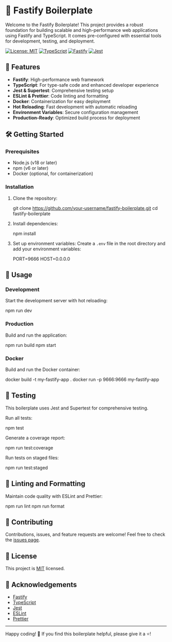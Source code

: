 # 🚀 Fastify Boilerplate

Welcome to the Fastify Boilerplate! This project provides a robust foundation for building scalable and high-performance web applications using Fastify and TypeScript. It comes pre-configured with essential tools for development, testing, and deployment.

[![License: MIT](https://img.shields.io/badge/License-MIT-yellow.svg)](https://opensource.org/licenses/MIT)
[![TypeScript](https://img.shields.io/badge/TypeScript-4.9.5-blue.svg)](https://www.typescriptlang.org/)
[![Fastify](https://img.shields.io/badge/Fastify-4.17.0-green.svg)](https://www.fastify.io/)
[![Jest](https://img.shields.io/badge/Jest-29.5.0-red.svg)](https://jestjs.io/)

## 🌟 Features

-   **Fastify**: High-performance web framework
-   **TypeScript**: For type-safe code and enhanced developer experience
-   **Jest & Supertest**: Comprehensive testing setup
-   **ESLint & Prettier**: Code linting and formatting
-   **Docker**: Containerization for easy deployment
-   **Hot Reloading**: Fast development with automatic reloading
-   **Environment Variables**: Secure configuration management
-   **Production-Ready**: Optimized build process for deployment

## 🛠️ Getting Started

### Prerequisites

-   Node.js (v18 or later)
-   npm (v6 or later)
-   Docker (optional, for containerization)

### Installation

1. Clone the repository:

    git clone https://github.com/your-username/fastify-boilerplate.git
    cd fastify-boilerplate

2. Install dependencies:

    npm install

3. Set up environment variables:
   Create a `.env` file in the root directory and add your environment variables:

    PORT=9666
    HOST=0.0.0.0

## 🚀 Usage

### Development

Start the development server with hot reloading:

npm run dev

### Production

Build and run the application:

npm run build
npm start

### Docker

Build and run the Docker container:

docker build -t my-fastify-app .
docker run -p 9666:9666 my-fastify-app

## 🧪 Testing

This boilerplate uses Jest and Supertest for comprehensive testing.

Run all tests:

npm test

Generate a coverage report:

npm run test:coverage

Run tests on staged files:

npm run test:staged

## 🧹 Linting and Formatting

Maintain code quality with ESLint and Prettier:

npm run lint
npm run format

## 🤝 Contributing

Contributions, issues, and feature requests are welcome! Feel free to check the [issues page](https://github.com/your-username/fastify-boilerplate/issues).

## 📄 License

This project is [MIT](https://opensource.org/licenses/MIT) licensed.

## 🙏 Acknowledgements

-   [Fastify](https://www.fastify.io/)
-   [TypeScript](https://www.typescriptlang.org/)
-   [Jest](https://jestjs.io/)
-   [ESLint](https://eslint.org/)
-   [Prettier](https://prettier.io/)

---

Happy coding! 🎉 If you find this boilerplate helpful, please give it a ⭐️!
